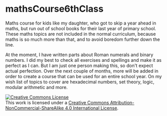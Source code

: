 # mathsCourse6thClass
Maths course for kids like my daughter, who got to skip a year ahead in maths, but run out of school books for their last year of primary school. These maths topics are not included in the normal curriculum, because maths is so much more than that, and to avoid boredom further down the line.

At the moment, I have written parts about Roman numerals and binary numbers. I did my best to check all exercises and spellings and make it as perfect as I can. But I am just one person making this, so don't expect actual perfection.
Over the next couple of months, more will be added in order to create a course that can be used for an entire school year. On my wish list of topics to cover are hexadecimal numbers, set theory, logic, modular arithmetic and more.

<a rel="license" href="http://creativecommons.org/licenses/by-nc-sa/4.0/"><img alt="Creative Commons License" style="border-width:0" src="https://i.creativecommons.org/l/by-nc-sa/4.0/88x31.png" /></a><br />This work is licensed under a <a rel="license" href="http://creativecommons.org/licenses/by-nc-sa/4.0/">Creative Commons Attribution-NonCommercial-ShareAlike 4.0 International License</a>.
